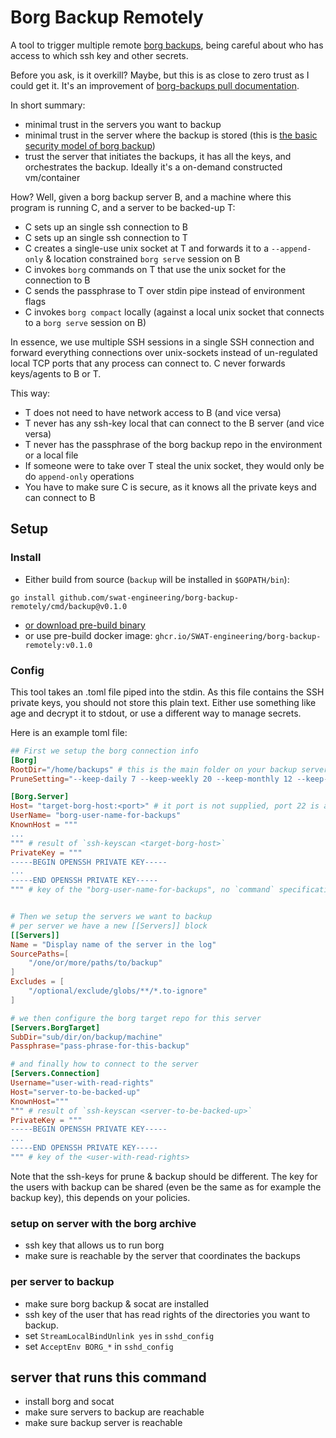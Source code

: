 # Borg Backup Remotely

A tool to trigger multiple remote [borg backups](https://www.borgbackup.org/), being careful about who has access to which ssh key and other secrets.

Before you ask, is it overkill? Maybe, but this is as close to zero trust as I could get it. It's an improvement of [borg-backups pull documentation](https://borgbackup.readthedocs.io/en/stable/deployment/pull-backup.html).

In short summary:

- minimal trust in the servers you want to backup
- minimal trust in the server where the backup is stored (this is [the basic security model of borg backup](https://borgbackup.readthedocs.io/en/stable/internals/security.html))
- trust the server that initiates the backups, it has all the keys, and orchestrates the backup. Ideally it's a on-demand constructed vm/container

How? Well, given a borg backup server B, and a machine where this program is running C, and a server to be backed-up T:

- C sets up an single ssh connection to B
- C sets up an single ssh connection to T
- C creates a single-use unix socket at T and forwards it to a `--append-only` & location constrained `borg serve` session on B
- C invokes `borg` commands on T that use the unix socket for the connection to B
- C sends the passphrase to T over stdin pipe instead of environment flags
- C invokes `borg compact` locally (against a local unix socket that connects to a `borg serve` session on B)

In essence, we use multiple SSH sessions in a single SSH connection and forward everything connections over unix-sockets instead of un-regulated local TCP ports that any process can connect to. C never forwards keys/agents to B or T.

This way:

- T does not need to have network access to B (and vice versa)
- T never has any ssh-key local that can connect to the B server (and vice versa)
- T never has the passphrase of the borg backup repo in the environment or a local file
- If someone were to take over T steal the unix socket, they would only be do `append-only` operations
- You have to make sure C is secure, as it knows all the private keys and can connect to B

## Setup

### Install

- Either build from source (`backup` will be installed in `$GOPATH/bin`):

```
go install github.com/swat-engineering/borg-backup-remotely/cmd/backup@v0.1.0
```

- [or download pre-build binary](https://github.com/SWAT-engineering/borg-backup-remotely/releases/tag/v0.0.1-test1)
- or use pre-build docker image: `ghcr.io/SWAT-engineering/borg-backup-remotely:v0.1.0`

### Config

This tool takes an .toml file piped into the stdin. As this file contains the SSH private keys, you should not store this plain text.
Either use something like age and decrypt it to stdout, or use a different way to manage secrets.

Here is an example toml file:

```toml
## First we setup the borg connection info
[Borg]
RootDir="/home/backups" # this is the main folder on your backup server where everything gets rooted under, has to be absolute
PruneSetting="--keep-daily 7 --keep-weekly 20 --keep-monthly 12 --keep-yearly 15"

[Borg.Server]
Host= "target-borg-host:<port>" # it port is not supplied, port 22 is assumed
UserName= "borg-user-name-for-backups"
KnownHost = """
...
""" # result of `ssh-keyscan <target-borg-host>`
PrivateKey = """
-----BEGIN OPENSSH PRIVATE KEY-----
...
-----END OPENSSH PRIVATE KEY-----
""" # key of the "borg-user-name-for-backups", no `command` specification in the authorized_keys


# Then we setup the servers we want to backup
# per server we have a new [[Servers]] block
[[Servers]]
Name = "Display name of the server in the log"
SourcePaths=[
    "/one/or/more/paths/to/backup"
]
Excludes = [
    "/optional/exclude/globs/**/*.to-ignore"
]

# we then configure the borg target repo for this server
[Servers.BorgTarget]
SubDir="sub/dir/on/backup/machine"
Passphrase="pass-phrase-for-this-backup"

# and finally how to connect to the server
[Servers.Connection]
Username="user-with-read-rights"
Host="server-to-be-backed-up"
KnownHost="""
""" # result of `ssh-keyscan <server-to-be-backed-up>`
PrivateKey = """
-----BEGIN OPENSSH PRIVATE KEY-----
...
-----END OPENSSH PRIVATE KEY-----
""" # key of the <user-with-read-rights>
```

Note that the ssh-keys for prune & backup should be different. The key for the users with backup can be shared (even be the same as for example the backup key), this depends on your policies.

### setup on server with the borg archive

- ssh key that allows us to run borg
- make sure is reachable by the server that coordinates the backups


### per server to backup

- make sure borg backup & socat are installed
- ssh key of the user that has read rights of the directories you want to backup.
- set `StreamLocalBindUnlink yes` in `sshd_config`
- set `AcceptEnv BORG_*` in `sshd_config`


## server that runs this command

- install borg and socat
- make sure servers to backup are reachable
- make sure backup server is reachable